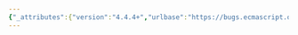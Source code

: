 ```yaml
---
{"_attributes":{"version":"4.4.4+","urlbase":"https://bugs.ecmascript.org/","maintainer":"dherman@mozilla.com"},"bug":{"bug_id":1036,"creation_ts":"2012-11-25 10:42:00 -0800","short_desc":"15.2.3.4: small-caps font","delta_ts":"2012-12-21 18:08:20 -0800","product":"Draft for 6th Edition","component":"editorial issue","version":"Rev 12: November 22, 2012 Draft","rep_platform":"All","op_sys":"All","bug_status":"RESOLVED","resolution":"FIXED","priority":"Normal","bug_severity":"trivial","everconfirmed":true,"reporter":{"uid":"jmdyck","name":"Michael Dyck"},"assigned_to":{"uid":"allen","name":"Allen Wirfs-Brock"},"long_desc":[{"commentid":2790,"comment_count":0,"who":{"uid":"jmdyck","name":"Michael Dyck"},"bug_when":"2012-11-25 10:42:53 -0800","thetext":"In 15.2.3.4 \"Object.getOwnPropertyNames ( O )\",\nstep 2 says:\n    Let keys be the result of calling the [[OwnPropertyKEYS]]\n    internl method of O.\nwhere \"KEYS\" is in a small-caps font, which is odd.\n\nChange to the normal serif font?"},{"commentid":2832,"comment_count":1,"who":{"uid":"allen","name":"Allen Wirfs-Brock"},"bug_when":"2012-11-26 09:52:24 -0800","thetext":"corrected in rev 13 editor's draft"}]}}
---
```

